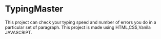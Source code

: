 # TypingMaster
This project can check your typing speed and number of errors you do in a particular set of paragraph.
This project is made using HTML,CSS,Vanila JAVASCRIPT.
